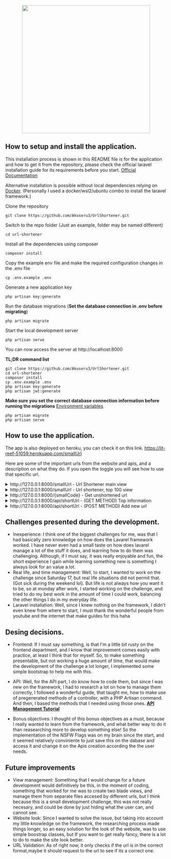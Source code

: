 <p align="center"><a href="https://laravel.com" target="_blank"><img src="https://raw.githubusercontent.com/laravel/art/master/logo-lockup/5%20SVG/2%20CMYK/1%20Full%20Color/laravel-logolockup-cmyk-red.svg" width="400"></a></p>


## How to setup and install the application.

This installation process is shown in this README file is for the application and how to get it from the repository, please check the official laravel installation guide for its requirements before you start. [Official Documentation](https://laravel.com/docs/5.4/installation#installation)

Alternative installation is possible without local dependencies relying on [Docker](https://www.docker.com/products/docker-desktop). 
(Personally I used a docker/wsl2/ubuntu combo to install the laravel framework.)


Clone the repository

    git clone https://github.com/Akuseru3/UrlShortener.git

Switch to the repo folder (Just an example, folder may be named different)

    cd url-shortener

Install all the dependencies using composer

    composer install

Copy the example env file and make the required configuration changes in the .env file

    cp .env.example .env

Generate a new application key

    php artisan key:generate

Run the database migrations (**Set the database connection in .env before migrating**)

    php artisan migrate

Start the local development server

    php artisan serve

You can now access the server at http://localhost:8000

**TL;DR command list**

    git clone https://github.com/Akuseru3/UrlShortener.git
    cd url-shortener
    composer install
    cp .env.example .env
    php artisan key:generate
    php artisan jwt:generate 
    
**Make sure you set the correct database connection information before running the migrations** [Environment variables](#environment-variables)

    php artisan migrate
    php artisan serve

## How to use the application.

The app is also deployed on heroku, you can check it on this link.
https://lit-reef-51059.herokuapp.com/smallUrl

Here are some of the important urls from the website and apis, and a description on what they do. If you open the toggle you will see how to use that specific url.
<details>
<summary>http://127.0.0.1:8000/smallUrl - Url Shortener main view</summary>


The usage of this view is fairly simple. 
- The top component are just to buttons that can change what you see. This buttons change the view between the shortener and the top.
- To shorten your url, just add the link on the input box. Mark the check as NSFW if needed.
- When you click on the button, the result of your input, will appear on the botton box.

When adding urls, please add complete urls, for example, a format like -> https://www.facebook.com/

</details>

<details>
<summary>http://127.0.0.1:8000/smallUrl - Url shortener, top 100 view</summary>



 On this view you will have the next uses:
- The top component are just to buttons that can change what you see. This buttons change the view between the shortener and the top.
- On each box there is information of the top 100 entered urls, if you click on the short URL you should be redirected to the referenced url. If you want to see the complete top, just scroll down to the bottom.



</details>

<details>
<summary>http://127.0.0.1:8000/{smallCode} - Get unshortened url</summary>



This is a simple api route, if you add to the url, any small code, it will return the linked url if it has one.
For example, if your small generated url is -> https://smallUrl.com/OSPx2. Entering the code OSPx2, you will get the actual value of the linked url on the database.
</details>



<details>


<summary>http://127.0.0.1:8000/api/shortUrl - (GET METHOD) Top information</summary>
This url will return an array with all of the top urls entered on the system.
</details>



<details>



<summary>http://127.0.0.1:8000/api/shortUrl - (POST METHOD) Add new url</summary>
When you post to this url, a new url will be saved on the system if its a new one, or it will return a previous saved small url.
For example, if you want to make request on something like postman, you will need to add a body where you will enter the url to shorten, if the nsfw flag is not entered, this will be set to false by default.
 - Example body:

{
    "bigUrl": "https://www.youtube.com/watchsomething785465",
    "nsfw": 1
}



</details>

## Challenges presented during the development.

- Inexperience: I think one of the biggest challenges for me, was that I had basically zero knowledge on how does the Lavarel framework worked. I have never even had a small taste on how does lavarel manage a lot of the stuff it does, and learning how to do them was challenging. Although, if I must say, it was really enjoyable and fun, the short experience I gain while learning something new is something I always look for an value a lot.
- Real life, and time management: Well, to start, I wanted to work on the challenge since Saturday 17, but real life situations did not permit that. (Got sick during the weekend lol). But life is not always how you want it to be, so at monday after work, I started working on the challenge, and tried to do my best work in the amount of time I could work, balancing the other things I do in my everyday life.
- Laravel installation: Well, since I knew nothing on the framework, I didn't even knew from where to start, I must thank the wonderful people from youtube and the internet that make guides for this haha

## Desing decisions.
- Frontend: If I must say something, is that I'm a little bit rusty on the frontend department, and I know that improvement comes easily with practice, at least I think that for myself. So, to make something presentable, but not working a huge amount of time, that would make the development of the challenge a lot longer, I implemented some simple bootstrap to help me with this.

- API: Well, for the API part, I do know how to code them, but since I was new on the framework, I had to research a lot on how to manage them correctly, I followed a wonderful guide, that taught me, how to make use of pregenerated methods of a controller, with a PHP Artisan command. And then, I based the methods that I needed using those ones. **[API Management Tutorial](https://www.section.io/engineering-education/how-to-create-an-api-using-laravel/)**

- Bonus objectives: I thought of this bonus objectives as a must, because I really wanted to learn from the framework, and what better way to do it than reasearching more to develop something else! So the implementation of the NSFW Flags was on my brain since the start, and it seemed relatively conviniente to just save this on the dabase and access it and change it on the Apis creation according the the user needs.


## Future improvements
- View management: Something that I would change for a future development would definitively be this, in the moment of coding, something that worked for me was to create two blade views, and manage them from separate files accesed by different urls, but I think because this is a small development challenge, this was not really necesary, and could be done by just hiding what the user can, and cannot see.
- Website look: Since I wanted to solve the issue, but taking into account my little knowledge on the framework, the researching process made things longer, so an easy solution for the look of the website, was to use simple boostrap classes, but If you want to get really fancy, there is a lot to do to make the site look better.
- URL Validation: As of right now, it only checks if the url is in the correct format,maybe it should request to the url to see if its a correct one.
